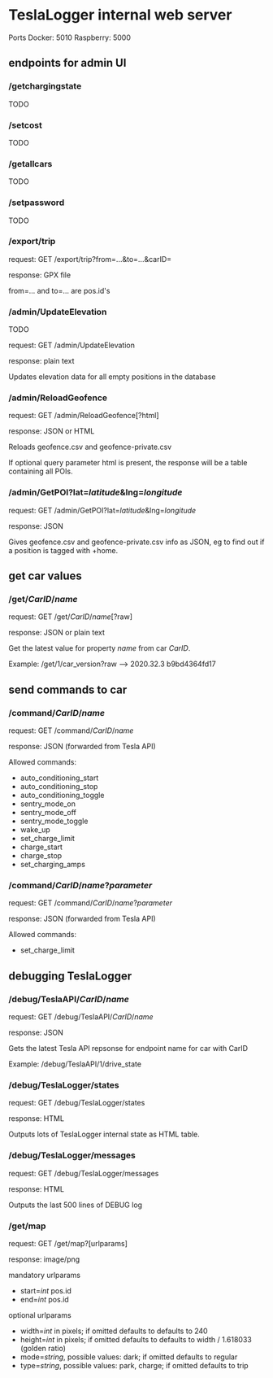 # TeslaLogger internal web server

Ports
Docker: 5010
Raspberry: 5000

## endpoints for admin UI

### /getchargingstate

TODO

### /setcost

TODO

### /getallcars

TODO

### /setpassword

TODO

### /export/trip

request: GET /export/trip?from=...&to=...&carID=

response: GPX file

from=... and to=... are pos.id's

### /admin/UpdateElevation

TODO

request: GET /admin/UpdateElevation

response: plain text

Updates elevation data for all empty positions in the database

### /admin/ReloadGeofence

request: GET /admin/ReloadGeofence[?html]

response: JSON or HTML

Reloads geofence.csv and geofence-private.csv

If optional query parameter html is present, the response will be a table containing all POIs.

### /admin/GetPOI?lat=_latitude_&lng=_longitude_

request: GET /admin/GetPOI?lat=_latitude_&lng=_longitude_

response: JSON

Gives geofence.csv and geofence-private.csv info as JSON, eg to find out if a position is tagged with +home.

## get car values

### /get/_CarID_/_name_

request: GET /get/_CarID_/_name_[?raw]

response: JSON or plain text

Get the latest value for property _name_ from car _CarID_.

Example: /get/1/car_version?raw --> 2020.32.3 b9bd4364fd17

## send commands to car

### /command/_CarID_/_name_

request: GET /command/_CarID_/_name_

response: JSON (forwarded from Tesla API)

Allowed commands:
* auto_conditioning_start
* auto_conditioning_stop
* auto_conditioning_toggle
* sentry_mode_on
* sentry_mode_off
* sentry_mode_toggle
* wake_up
* set_charge_limit
* charge_start
* charge_stop
* set_charging_amps

### /command/_CarID_/_name_?_parameter_

request: GET /command/_CarID_/_name_?_parameter_

response: JSON (forwarded from Tesla API)

Allowed commands:
* set_charge_limit

## debugging TeslaLogger

### /debug/TeslaAPI/_CarID_/_name_

request: GET /debug/TeslaAPI/_CarID_/_name_

response: JSON

Gets the latest Tesla API repsonse for endpoint name for car with CarID

Example: /debug/TeslaAPI/1/drive_state

### /debug/TeslaLogger/states

request: GET /debug/TeslaLogger/states

response: HTML

Outputs lots of TeslaLogger internal state as HTML table.

### /debug/TeslaLogger/messages

request: GET /debug/TeslaLogger/messages

response: HTML

Outputs the last 500 lines of DEBUG log

### /get/map

request: GET /get/map?[urlparams]

response: image/png

mandatory urlparams
* start=*int* pos.id
* end=*int* pos.id

optional urlparams
* width=*int* in pixels; if omitted defaults to defaults to 240
* height=*int* in pixels; if omitted defaults to defaults to width / 1.618033 (golden ratio)
* mode=*string*, possible values: dark; if omitted defaults to regular
* type=*string*, possible values: park, charge; if omitted defaults to trip
